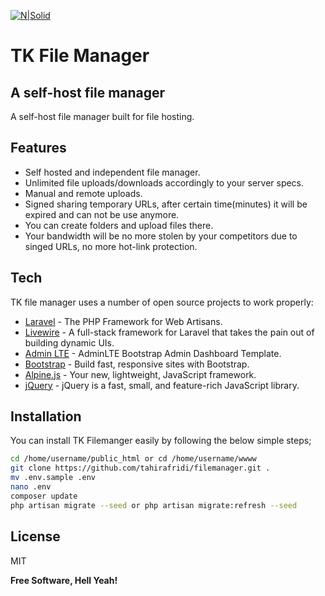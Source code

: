 [![N|Solid](https://filemanager.tahirafridi.com/images/logo-wide.svg)](https://filemanager.tahirafridi.com/)
# TK File Manager
## A self-host file manager
A self-host file manager built for file hosting.

## Features
- Self hosted and independent file manager.
- Unlimited file uploads/downloads accordingly to your server specs.
- Manual and remote uploads.
- Signed sharing temporary URLs, after certain time(minutes) it will be expired and can not be use anymore.
- You can create folders and upload files there.
- Your bandwidth will be no more stolen by your competitors due to singed URLs, no more hot-link protection.

## Tech
TK file manager uses a number of open source projects to work properly:

- [Laravel] - The PHP Framework
for Web Artisans.
- [Livewire] - A full-stack framework for Laravel that takes the pain out of building dynamic UIs.
- [Admin LTE] - AdminLTE Bootstrap Admin Dashboard Template.
- [Bootstrap] - Build fast, responsive sites with Bootstrap.
- [Alpine.js] - Your new, lightweight, JavaScript framework.
- [jQuery] - jQuery is a fast, small, and feature-rich JavaScript library.

## Installation

You can install TK Filemanger easily by following the below simple steps;

```sh
cd /home/username/public_html or cd /home/username/wwww 
git clone https://github.com/tahirafridi/filemanager.git .
mv .env.sample .env
nano .env
composer update
php artisan migrate --seed or php artisan migrate:refresh --seed
```

## License

MIT

**Free Software, Hell Yeah!**

   [Laravel]: <https://laravel.com>
   [Livewire]: <https://livewire.laravel.com>
   [Admin LTE]: <https://adminlte.io>
   [Bootstrap]: <https://getbootstrap.com>
   [Alpine.js]: <https://alpinejs.dev>
   [jQuery]: <http://jquery.com>
